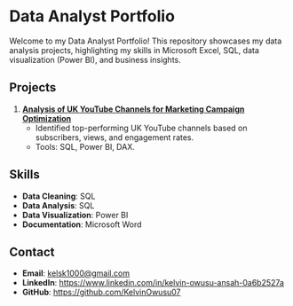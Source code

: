 # Data Analyst Portfolio

Welcome to my Data Analyst Portfolio! This repository showcases my data analysis projects, highlighting my skills in Microsoft Excel, SQL, data visualization (Power BI), and business insights.

## Projects
1. **[Analysis of UK YouTube Channels for Marketing Campaign Optimization](Analysis-of-UK-YouTube-Channels-for-Marketing-Campaign-Optimization/README.md)**  
   - Identified top-performing UK YouTube channels based on subscribers, views, and engagement rates.  
   - Tools: SQL, Power BI, DAX.  

## Skills
- **Data Cleaning**: SQL 
- **Data Analysis**: SQL  
- **Data Visualization**: Power BI 
- **Documentation**: Microsoft Word  

## Contact
- **Email**: kelsk1000@gmail.com  
- **LinkedIn**: https://www.linkedin.com/in/kelvin-owusu-ansah-0a6b2527a  
- **GitHub**: https://github.com/KelvinOwusu07  


